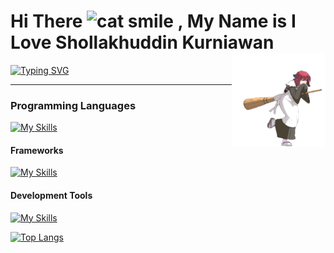 
<p>
  <h1>
    Hi There
    <img src="https://raw.githubusercontent.com/Tarikul-Islam-Anik/Animated-Fluent-Emojis/master/Emojis/Smilies/Grinning%20Cat%20with%20Smiling%20Eyes.png" alt="cat smile" width="50" height="50" />
    , My Name is I Love Shollakhuddin Kurniawan
  <img src="https://github.com/lluuvvii/lluuvvii/blob/main/kohaku-melty-blood.gif" alt="Kohaku" width="150" height="150" align="right" />
  </h1>
  <a href="https://git.io/typing-svg"><img src="https://readme-typing-svg.demolab.com?font=Fira+Code&duration=2000&pause=1000&color=FF4545&background=FFFFFF00&center=true&vCenter=true&random=false&width=435&lines=A+fullstack+web+developer;flexible+and+dynamic+is+my+principle" alt="Typing SVG" /></a>
</p>

---
### Programming Languages

[![My Skills](https://skillicons.dev/icons?i=javascript,cpp,java,php&theme=light)](https://skillicons.dev)

#### Frameworks

[![My Skills](https://skillicons.dev/icons?i=react,next,express,tailwind,bootstrap&theme=light)](https://skillicons.dev)

#### Development Tools

[![My Skills](https://skillicons.dev/icons?i=git,mongodb,mysql,linux,mint,vscode,postman,prisma,vercel,docker&theme=light)](https://skillicons.dev)

[![Top Langs](https://github-readme-stats.vercel.app/api/top-langs/?username=lluuvvii&layout=donut&bg_color=DEG,a80d21,E268BE&text_color=FFFFFF&theme=dark#gh-dark-mode-only)](https://github.com/lluuvvii/github-readme-stats)

<!--
**lluuvvii/lluuvvii** is a ✨ _special_ ✨ repository because its `README.md` (this file) appears on your GitHub profile.

Here are some ideas to get you started:

- 🔭 I’m currently working on ...
- 🌱 I’m currently learning ...
- 👯 I’m looking to collaborate on ...
- 🤔 I’m looking for help with ...
- 💬 Ask me about ...
- 📫 How to reach me: ...
- 😄 Pronouns: ...
- ⚡ Fun fact: ...
-->
